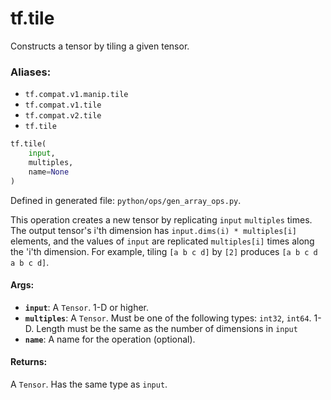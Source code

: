 <div itemscope itemtype="http://developers.google.com/ReferenceObject">
<meta itemprop="name" content="tf.tile" />
<meta itemprop="path" content="Stable" />
</div>

# tf.tile

Constructs a tensor by tiling a given tensor.

### Aliases:

* `tf.compat.v1.manip.tile`
* `tf.compat.v1.tile`
* `tf.compat.v2.tile`
* `tf.tile`

``` python
tf.tile(
    input,
    multiples,
    name=None
)
```



Defined in generated file: `python/ops/gen_array_ops.py`.

<!-- Placeholder for "Used in" -->

This operation creates a new tensor by replicating `input` `multiples` times.
The output tensor's i'th dimension has `input.dims(i) * multiples[i]` elements,
and the values of `input` are replicated `multiples[i]` times along the 'i'th
dimension. For example, tiling `[a b c d]` by `[2]` produces
`[a b c d a b c d]`.

#### Args:


* <b>`input`</b>: A `Tensor`. 1-D or higher.
* <b>`multiples`</b>: A `Tensor`. Must be one of the following types: `int32`, `int64`.
  1-D. Length must be the same as the number of dimensions in `input`
* <b>`name`</b>: A name for the operation (optional).


#### Returns:

A `Tensor`. Has the same type as `input`.

